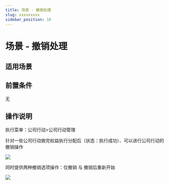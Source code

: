 ```yaml
---
title: 场景 - 撤销处理
slug: xxxxxxxxx
sidebar_position: 10
---
```



# 场景 - 撤销处理

## 适用场景

## 前置条件

无

## 操作说明 

执行菜单：公司行动&gt;公司行动管理

针对一些公司行动做完权益执行分配后（状态：执行成功）、可以进行公司行动的撤销操作

<img src="/assets/Ea1xbN90Xokna8x84DycCrvjnrc.png" src-width="2668" src-height="1618" align="center"/>

同时提供两种撤销选项操作：仅撤销 与 撤销后重新开始

<img src="/assets/ScXSbsil5or005x6xNYcj4WvnHh.png" src-width="3018" src-height="1622" align="center"/>

